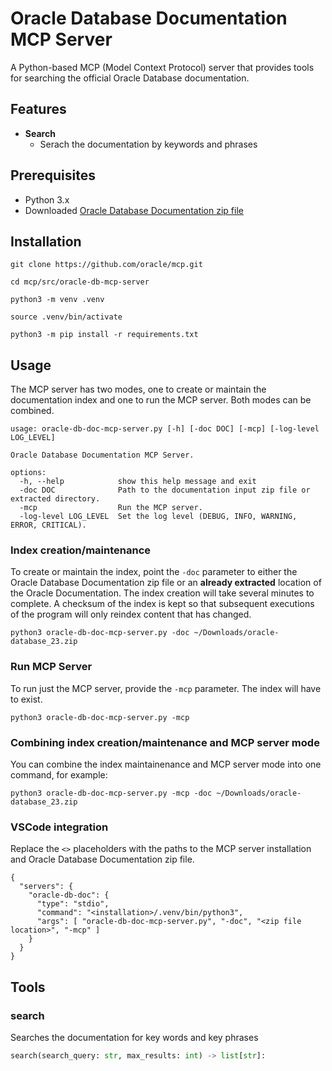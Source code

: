 # Oracle Database Documentation MCP Server

A Python-based MCP (Model Context Protocol) server that provides tools for searching the official Oracle Database documentation.

## Features

- **Search**
  - Serach the documentation by keywords and phrases

## Prerequisites

- Python 3.x
- Downloaded [Oracle Database Documentation zip file](https://docs.oracle.com/en/database/oracle/oracle-database/23/zip/oracle-database_23.zip)

## Installation

```console
git clone https://github.com/oracle/mcp.git

cd mcp/src/oracle-db-mcp-server

python3 -m venv .venv

source .venv/bin/activate

python3 -m pip install -r requirements.txt
```

## Usage

The MCP server has two modes, one to create or maintain the documentation index and one to run the MCP server. Both modes can be combined.

```console
usage: oracle-db-doc-mcp-server.py [-h] [-doc DOC] [-mcp] [-log-level LOG_LEVEL]

Oracle Database Documentation MCP Server.

options:
  -h, --help            show this help message and exit
  -doc DOC              Path to the documentation input zip file or extracted directory.
  -mcp                  Run the MCP server.
  -log-level LOG_LEVEL  Set the log level (DEBUG, INFO, WARNING, ERROR, CRITICAL).
```

### Index creation/maintenance

To create or maintain the index, point the `-doc` parameter to either the Oracle Database Documentation zip file or an **already extracted** location of the Oracle Documentation.
The index creation will take several minutes to complete.
A checksum of the index is kept so that subsequent executions of the program will only reindex content that has changed.

```console
python3 oracle-db-doc-mcp-server.py -doc ~/Downloads/oracle-database_23.zip
```

### Run MCP Server

To run just the MCP server, provide the `-mcp` parameter. The index will have to exist.

```console
python3 oracle-db-doc-mcp-server.py -mcp
```

### Combining index creation/maintenance and MCP server mode

You can combine the index maintainenance and MCP server mode into one command, for example:

```console
python3 oracle-db-doc-mcp-server.py -mcp -doc ~/Downloads/oracle-database_23.zip
```

### VSCode integration

Replace the `<>` placeholders with the paths to the MCP server installation and Oracle Database Documentation zip file.

```
{
  "servers": {
    "oracle-db-doc": {
      "type": "stdio",
      "command": "<installation>/.venv/bin/python3",
      "args": [ "oracle-db-doc-mcp-server.py", "-doc", "<zip file location>", "-mcp" ]
    }
  }
}
```

## Tools

### search

Searches the documentation for key words and key phrases

```python
search(search_query: str, max_results: int) -> list[str]:
```
